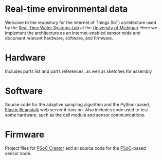 # Real-time environmental data

Welcome to the repository for the Internet of Things (IoT) architecture used by the [Real-Time Water Systems Lab] at the [University of Michigan].  Here we implement the architecture as an internet-enabled sensor node and document relevant hardware, software, and firmware. 

# Hardware
Includes parts list and parts references, as well as sketches for assembly

# Software
Source code for the adaptive sampling algorithm and the Python-based, [Elastic Beanstalk] web server it runs on.  Also includes code used to test some hardware, such as the cell module and sensor communications.

# Firmware
Project files for [PSoC Creator] and all source code for the [PSoC]-based sensor node.

   [Real-Time Water Systems Lab]: <http://tinyurl.com/bkerkez>    
   [University of Michigan]: <http://cee.engin.umich.edu>
   [Elastic Beanstalk]: <https://aws.amazon.com/elasticbeanstalk/getting-started/>
   [PSoC Creator]: <http://www.cypress.com/products/psoc-creator-integrated-design-environment-ide>
   [PSoC]: <https://en.wikipedia.org/wiki/PSoC>

